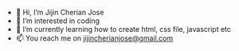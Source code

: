 - 👋 Hi, I’m Jijin Cherian Jose
- 👀 I’m interested in coding
- 🌱 I’m currently learning how to create html, css file, javascript etc
- 📫 You reach me on jijincherianjose@gmail.com

<!---
CjJijin/CjJijin is a ✨ special ✨ repository because its `README.md` (this file) appears on your GitHub profile.
You can click the Preview link to take a look at your changes.
--->
